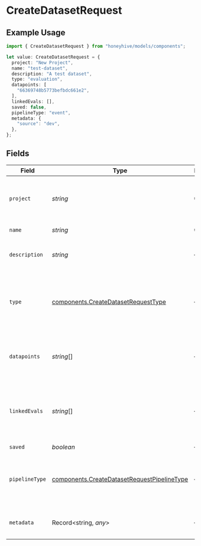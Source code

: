 # CreateDatasetRequest

## Example Usage

```typescript
import { CreateDatasetRequest } from "honeyhive/models/components";

let value: CreateDatasetRequest = {
  project: "New Project",
  name: "test-dataset",
  description: "A test dataset",
  type: "evaluation",
  datapoints: [
    "66369748b5773befbdc661e2",
  ],
  linkedEvals: [],
  saved: false,
  pipelineType: "event",
  metadata: {
    "source": "dev",
  },
};
```

## Fields

| Field                                                                                                      | Type                                                                                                       | Required                                                                                                   | Description                                                                                                |
| ---------------------------------------------------------------------------------------------------------- | ---------------------------------------------------------------------------------------------------------- | ---------------------------------------------------------------------------------------------------------- | ---------------------------------------------------------------------------------------------------------- |
| `project`                                                                                                  | *string*                                                                                                   | :heavy_check_mark:                                                                                         | Name of the project associated with this dataset like `New Project`                                        |
| `name`                                                                                                     | *string*                                                                                                   | :heavy_check_mark:                                                                                         | Name of the dataset                                                                                        |
| `description`                                                                                              | *string*                                                                                                   | :heavy_minus_sign:                                                                                         | A description for the dataset                                                                              |
| `type`                                                                                                     | [components.CreateDatasetRequestType](../../models/components/createdatasetrequesttype.md)                 | :heavy_minus_sign:                                                                                         | What the dataset is to be used for - "evaluation" (default) or "fine-tuning"                               |
| `datapoints`                                                                                               | *string*[]                                                                                                 | :heavy_minus_sign:                                                                                         | List of unique datapoint ids to be included in this dataset                                                |
| `linkedEvals`                                                                                              | *string*[]                                                                                                 | :heavy_minus_sign:                                                                                         | List of unique evaluation run ids to be associated with this dataset                                       |
| `saved`                                                                                                    | *boolean*                                                                                                  | :heavy_minus_sign:                                                                                         | N/A                                                                                                        |
| `pipelineType`                                                                                             | [components.CreateDatasetRequestPipelineType](../../models/components/createdatasetrequestpipelinetype.md) | :heavy_minus_sign:                                                                                         | The type of data included in the dataset - "event" (default) or "session"                                  |
| `metadata`                                                                                                 | Record<string, *any*>                                                                                      | :heavy_minus_sign:                                                                                         | Any helpful metadata to track for the dataset                                                              |